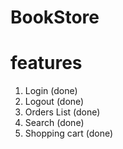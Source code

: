 # BookStore
# features
1. Login (done)
2. Logout (done)
3. Orders List (done)
4. Search (done)
5. Shopping cart (done)

